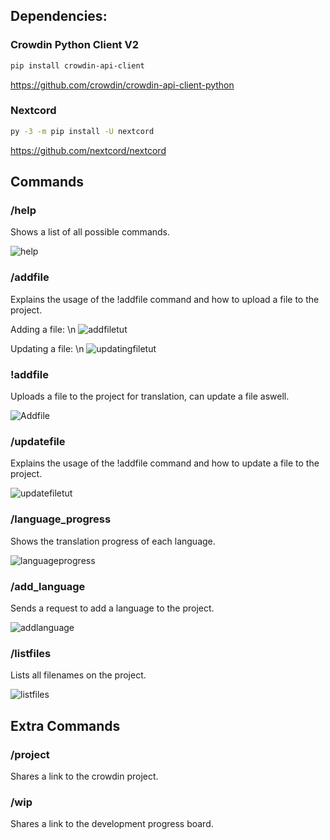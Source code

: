 ## Dependencies:

### Crowdin Python Client V2
```sh
pip install crowdin-api-client
```
https://github.com/crowdin/crowdin-api-client-python


### Nextcord
```sh
py -3 -m pip install -U nextcord
```
https://github.com/nextcord/nextcord


## Commands

### /help

Shows a list of all possible commands.

![help](https://i.imgur.com/fKKbxeB.png)

### /addfile

Explains the usage of the !addfile command and how to upload a file to the project.

Adding a file:
\n
![addfiletut](https://i.imgur.com/BGWvOF7.png)


Updating a file:
\n
![updatingfiletut](https://i.imgur.com/JP3CnT3.png)

### !addfile

Uploads a file to the project for translation, can update a file aswell.

![Addfile](https://i.imgur.com/odrHsUw.png)

### /updatefile

Explains the usage of the !addfile command and how to update a file to the project.

![updatefiletut](https://i.imgur.com/emUzByv.png)

### /language_progress

Shows the translation progress of each language.

![languageprogress](https://i.imgur.com/yKuf1Vc.png)

### /add_language

Sends a request to add a language to the project.

![addlanguage](https://i.imgur.com/Yro7d4q.png)

### /listfiles

Lists all filenames on the project.

![listfiles](https://i.imgur.com/PBWWbMm.png)



## Extra Commands

### /project

Shares a link to the crowdin project.

### /wip

Shares a link to the development progress board.
